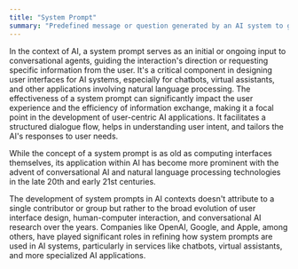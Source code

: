 ```yaml
---
title: "System Prompt"
summary: "Predefined message or question generated by an AI system to guide or solicit a response from the user."
---
```

In the context of AI, a system prompt serves as an initial or ongoing input to conversational agents, guiding the interaction's direction or requesting specific information from the user. It's a critical component in designing user interfaces for AI systems, especially for chatbots, virtual assistants, and other applications involving natural language processing. The effectiveness of a system prompt can significantly impact the user experience and the efficiency of information exchange, making it a focal point in the development of user-centric AI applications. It facilitates a structured dialogue flow, helps in understanding user intent, and tailors the AI's responses to user needs.

While the concept of a system prompt is as old as computing interfaces themselves, its application within AI has become more prominent with the advent of conversational AI and natural language processing technologies in the late 20th and early 21st centuries.

The development of system prompts in AI contexts doesn't attribute to a single contributor or group but rather to the broad evolution of user interface design, human-computer interaction, and conversational AI research over the years. Companies like OpenAI, Google, and Apple, among others, have played significant roles in refining how system prompts are used in AI systems, particularly in services like chatbots, virtual assistants, and more specialized AI applications.

